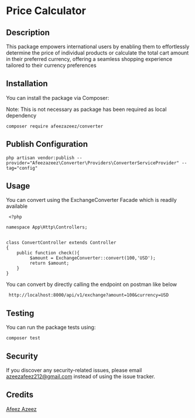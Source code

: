 #  Price Calculator


## Description

This package empowers international users by enabling them to effortlessly determine the price of individual products or calculate the total cart amount in their preferred currency, offering a seamless shopping experience tailored to their currency preferences

## Installation

You can install the package via Composer:

Note: This is not necessary as package has been required as local dependency

```
composer require afeezazeez/converter
```


## Publish Configuration

```
php artisan vendor:publish --provider="Afeezazeez\Converter\Providers\ConverterServiceProvider" --tag="config"
```

## Usage

You can convert using the ExchangeConverter Facade which is readily available

```
 <?php

namespace App\Http\Controllers;


class ConvertController extends Controller
{
    public function check(){
         $amount = ExchangeConverter::convert(100,'USD');
         return $amount;
    }
}

```
You can convert by directly calling the endpoint on postman like below

```
 http://localhost:8000/api/v1/exchange?amount=100&currency=USD
```

## Testing
You can run the package tests using:

```
composer test
```

## Security
If you discover any security-related issues, please email [azeezafeez212@gmail.com](mailto:azeezafeez212@gmail.com) instead of using the issue tracker.

## Credits
[Afeez Azeez](https://github.com/afeezazeez)

